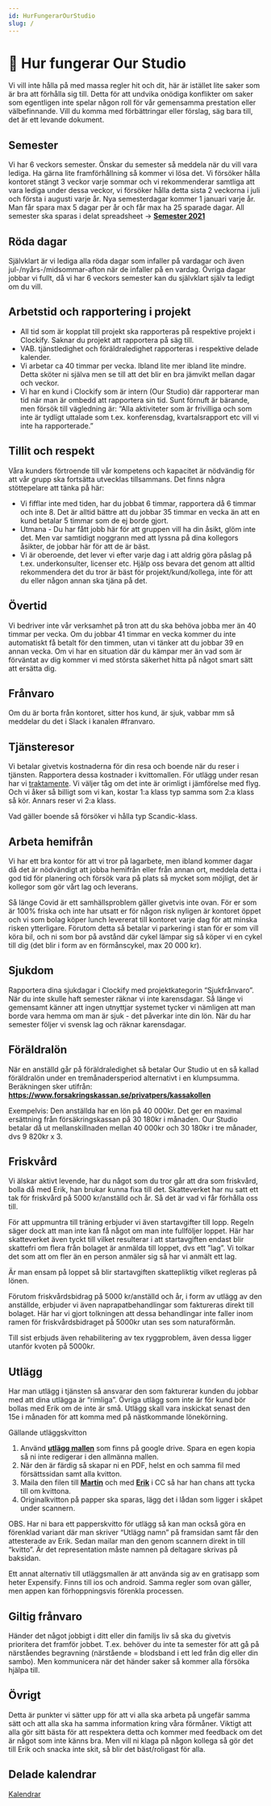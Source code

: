 ```yaml
---
id: HurFungerarOurStudio
slug: /
---
```


# 👋 Hur fungerar Our Studio

Vi vill inte hålla på med massa regler hit och dit, här är istället lite saker som är bra att förhålla sig till. Detta för att undvika onödiga konflikter om saker som egentligen inte spelar någon roll för vår gemensamma prestation eller välbefinnande. Vill du komma med förbättringar eller förslag, säg bara till, det är ett levande dokument.

## Semester

Vi har 6 veckors semester. Önskar du semester så meddela när du vill vara lediga. Ha gärna lite framförhållning så kommer vi lösa det. Vi försöker hålla kontoret stängt 3 veckor varje sommar och vi rekommenderar samtliga att vara lediga under dessa veckor, vi försöker hålla detta sista 2 veckorna i juli och första i augusti varje år. Nya semesterdagar kommer 1 januari varje år. Man får spara max 5 dagar per år och får max ha 25 sparade dagar. All semester ska sparas i delat spreadsheet -> __[Semester 2021](https://docs.google.com/spreadsheets/d/1Z-hEWg9t1EJuJYMG1CA-Vk1L919peCiYmp1J-lBe0ng/edit#gid=0)__

## Röda dagar

Självklart är vi lediga alla röda dagar som infaller på vardagar och även jul-/nyårs-/midsommar-afton när de infaller på en vardag. Övriga dagar jobbar vi fullt, då vi har 6 veckors semester kan du självklart själv ta ledigt om du vill.

## Arbetstid och rapportering i projekt

* All tid som är kopplat till projekt ska rapporteras på respektive projekt i Clockify. Saknar du projekt att rapportera på säg till.
* VAB. tjänstledighet och föräldraledighet rapporteras i respektive delade kalender.
* Vi arbetar ca 40 timmar per vecka. Ibland lite mer ibland lite mindre. Detta sköter ni själva men se till att det blir en bra jämvikt mellan dagar och veckor.
* Vi har en kund i Clockify som är intern (Our Studio) där rapporterar man tid när man är ombedd att rapportera sin tid. Sunt förnuft är bärande, men försök till vägledning är: “Alla aktiviteter som är frivilliga och som inte är tydligt uttalade som t.ex. konferensdag, kvartalsrapport etc vill vi inte ha rapporterade.”

## Tillit och respekt

Våra kunders förtroende till vår kompetens och kapacitet är nödvändig för att vår grupp ska fortsätta utvecklas tillsammans. Det finns några stöttepelare att tänka på här:


* Vi fifflar inte med tiden, har du jobbat 6 timmar, rapportera då 6 timmar och inte 8. Det är alltid bättre att du jobbar 35 timmar en vecka än att en kund betalar 5 timmar som de ej borde gjort.
* Utmana - Du har fått jobb här för att gruppen vill ha din åsikt, glöm inte det. Men var samtidigt noggrann med att lyssna på dina kollegors åsikter, de jobbar här för att de är bäst.
* Vi är oberoende, det lever vi efter varje dag i att aldrig göra påslag på t.ex. underkonsulter, licenser etc. Hjälp oss bevara det genom att alltid rekommendera det du tror är bäst för projekt/kund/kollega, inte för att du eller någon annan ska tjäna på det.

## Övertid

Vi bedriver inte vår verksamhet på tron att du ska behöva jobba mer än 40 timmar per vecka. Om du jobbar 41 timmar en vecka kommer du inte automatiskt få betalt för den timmen, utan vi tänker att du jobbar 39 en annan vecka. Om vi har en situation där du kämpar mer än vad som är förväntat av dig kommer vi med största säkerhet hitta på något smart sätt att ersätta dig.

## Frånvaro

Om du är borta från kontoret, sitter hos kund, är sjuk, vabbar mm så meddelar du det i Slack i kanalen #franvaro.

## Tjänsteresor

Vi betalar givetvis kostnaderna för din resa och boende när du reser i tjänsten. Rapportera dessa kostnader i kvittomallen. För utlägg under resan har vi [traktamente](https://www.skatteverket.se/privat/skatter/arbeteochinkomst/traktamente.4.dfe345a107ebcc9baf80006547.html). Vi väljer tåg om det inte är orimligt i jämförelse med flyg. Och vi åker så billigt som vi kan, kostar 1:a klass typ samma som 2:a klass så kör. Annars reser vi 2:a klass.


Vad gäller boende så försöker vi hålla typ Scandic-klass.

## Arbeta hemifrån

Vi har ett bra kontor för att vi tror på lagarbete, men ibland kommer dagar då det är nödvändigt att jobba hemifrån eller från annan ort, meddela detta i god tid för planering och försök vara på plats så mycket som möjligt, det är kollegor som gör vårt lag och leverans.


Så länge Covid är ett samhällsproblem gäller givetvis inte ovan. För er som är 100% friska och inte har utsatt er för någon risk nyligen är kontoret öppet och vi som bolag köper lunch levererat till kontoret varje dag för att minska risken ytterligare. Förutom detta så betalar vi parkering i stan för er som vill köra bil, och ni som bor på avstånd där cykel lämpar sig så köper vi en cykel till dig (det blir i form av en förmånscykel, max 20 000 kr).

## Sjukdom

Rapportera dina sjukdagar i Clockify med projektkategorin “Sjukfrånvaro”. När du inte skulle haft semester räknar vi inte karensdagar. Så länge vi gemensamt känner att ingen utnyttjar systemet tycker vi nämligen att man borde vara hemma om man är sjuk - det påverkar inte din lön. När du har semester följer vi svensk lag och räknar karensdagar.

## Föräldralön

När en anställd går på föräldraledighet så betalar Our Studio ut en så kallad föräldralön under en tremånadersperiod alternativt i en klumpsumma. Beräkningen sker utifrån: __<https://www.forsakringskassan.se/privatpers/kassakollen>__


Exempelvis: Den anställda har en lön på 40 000kr. Det ger en maximal ersättning från försäkringskassan på 30 180kr i månaden. Our Studio betalar då ut mellanskillnaden mellan 40 000kr och 30 180kr i tre månader, dvs 9 820kr x 3.

## Friskvård

Vi älskar aktivt levende, har du något som du tror går att dra som friskvård, bolla då med Erik, han brukar kunna fixa till det. Skatteverket har nu satt ett tak för friskvård på 5000 kr/anställd och år. Så det är vad vi får förhålla oss till.


För att uppmuntra till träning erbjuder vi även startavgifter till lopp. Regeln säger dock att man inte kan få något om man inte fullföljer loppet. Här har skatteverket även tyckt till vilket resulterar i att startavgiften endast blir skattefri om flera från bolaget är anmälda till loppet, dvs ett ”lag”. Vi tolkar det som att om fler än en person anmäler sig så har vi anmält ett lag.

Är man ensam på loppet så blir startavgiften skattepliktig vilket regleras på lönen.


Förutom friskvårdsbidrag på 5000 kr/anställd och år, i form av utlägg av den anställde, erbjuder vi även naprapatbehandlingar som faktureras direkt till bolaget. Här har vi gjort tolkningen att dessa behandlingar inte faller inom ramen för friskvårdsbidraget på 5000kr utan ses som naturaförmån.


Till sist erbjuds även rehabilitering av tex ryggproblem, även dessa ligger utanför kvoten på 5000kr.

## Utlägg

Har man utlägg i tjänsten så ansvarar den som fakturerar kunden du jobbar med att dina utlägga är “rimliga”. Övriga utlägg som inte är för kund bör bollas med Erik om de inte är små. Utlägg skall vara inskickat senast den 15e i månaden för att komma med på nästkommande lönekörning.

Gällande utläggskvitton


1. Använd __[utlägg mallen](https://docs.google.com/a/ourstudio.se/spreadsheets/d/17ibxRJ5I0fdFNTVsV3PkBvY_EYjIqPltbxkGO1zwAlk/edit?usp=drive_web)__ som finns på google drive. Spara en egen kopia så ni inte redigerar i den allmänna mallen.
2. När den är färdig så skapar ni en PDF, helst en och samma fil med försättssidan samt alla kvitton.
3. Maila den filen till __[Martin](mailto:martin.wester@ourstudio.se)__ och med __[Erik](mailto:erik@ourstudio.se)__ i CC så har han chans att tycka till om kvittona.
4. Originalkvitton på papper ska sparas, lägg det i lådan som ligger i skåpet under scannern.


OBS. Har ni bara ett papperskvitto för utlägg så kan man också göra en förenklad variant där man skriver “Utlägg namn” på framsidan samt får den attesterade av Erik. Sedan mailar man den genom scannern direkt in till “kvitto”. Är det representation måste namnen på deltagare skrivas på baksidan.


Ett annat alternativ till utläggsmallen är att använda sig av en gratisapp som heter Expensify. Finns till ios och android. Samma regler som ovan gäller, men appen kan förhoppningsvis förenkla processen.

## Giltig frånvaro

Händer det något jobbigt i ditt eller din familjs liv så ska du givetvis prioritera det framför jobbet. T.ex. behöver du inte ta semester för att gå på närståendes begravning (närstående = blodsband i ett led från dig eller din sambo). Men kommunicera när det händer saker så kommer alla försöka hjälpa till.

## Övrigt

Detta är punkter vi sätter upp för att vi alla ska arbeta på ungefär samma sätt och att alla ska ha samma information kring våra förmåner. Viktigt att alla gör sitt bästa för att respektera detta och kommer med feedback om det är något som inte känns bra. Men vill ni klaga på någon kollega så gör det till Erik och snacka inte skit, så blir det bäst/roligast för alla.

## Delade kalendrar

[Kalendrar](/doc/lankar-98hI9wVB5j)